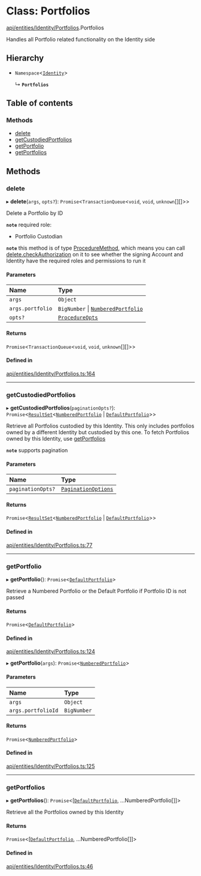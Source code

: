 # Class: Portfolios

[api/entities/Identity/Portfolios](../wiki/api.entities.Identity.Portfolios).Portfolios

Handles all Portfolio related functionality on the Identity side

## Hierarchy

- `Namespace`<[`Identity`](../wiki/api.entities.Identity.Identity)\>

  ↳ **`Portfolios`**

## Table of contents

### Methods

- [delete](../wiki/api.entities.Identity.Portfolios.Portfolios#delete)
- [getCustodiedPortfolios](../wiki/api.entities.Identity.Portfolios.Portfolios#getcustodiedportfolios)
- [getPortfolio](../wiki/api.entities.Identity.Portfolios.Portfolios#getportfolio)
- [getPortfolios](../wiki/api.entities.Identity.Portfolios.Portfolios#getportfolios)

## Methods

### delete

▸ **delete**(`args`, `opts?`): `Promise`<`TransactionQueue`<`void`, `void`, `unknown`[][]\>\>

Delete a Portfolio by ID

**`note`** required role:
  - Portfolio Custodian

**`note`** this method is of type [ProcedureMethod](../wiki/types.ProcedureMethod), which means you can call [delete.checkAuthorization](../wiki/types.ProcedureMethod#checkauthorization)
  on it to see whether the signing Account and Identity have the required roles and permissions to run it

#### Parameters

| Name | Type |
| :------ | :------ |
| `args` | `Object` |
| `args.portfolio` | `BigNumber` \| [`NumberedPortfolio`](../wiki/api.entities.NumberedPortfolio.NumberedPortfolio) |
| `opts?` | [`ProcedureOpts`](../wiki/types.ProcedureOpts) |

#### Returns

`Promise`<`TransactionQueue`<`void`, `void`, `unknown`[][]\>\>

#### Defined in

[api/entities/Identity/Portfolios.ts:164](https://github.com/PolymathNetwork/polymesh-sdk/blob/c6fe1be3/src/api/entities/Identity/Portfolios.ts#L164)

___

### getCustodiedPortfolios

▸ **getCustodiedPortfolios**(`paginationOpts?`): `Promise`<[`ResultSet`](../wiki/types.ResultSet)<[`NumberedPortfolio`](../wiki/api.entities.NumberedPortfolio.NumberedPortfolio) \| [`DefaultPortfolio`](../wiki/api.entities.DefaultPortfolio.DefaultPortfolio)\>\>

Retrieve all Portfolios custodied by this Identity.
  This only includes portfolios owned by a different Identity but custodied by this one.
  To fetch Portfolios owned by this Identity, use [getPortfolios](../wiki/api.entities.Identity.Portfolios.Portfolios#getportfolios)

**`note`** supports pagination

#### Parameters

| Name | Type |
| :------ | :------ |
| `paginationOpts?` | [`PaginationOptions`](../wiki/types.PaginationOptions) |

#### Returns

`Promise`<[`ResultSet`](../wiki/types.ResultSet)<[`NumberedPortfolio`](../wiki/api.entities.NumberedPortfolio.NumberedPortfolio) \| [`DefaultPortfolio`](../wiki/api.entities.DefaultPortfolio.DefaultPortfolio)\>\>

#### Defined in

[api/entities/Identity/Portfolios.ts:77](https://github.com/PolymathNetwork/polymesh-sdk/blob/c6fe1be3/src/api/entities/Identity/Portfolios.ts#L77)

___

### getPortfolio

▸ **getPortfolio**(): `Promise`<[`DefaultPortfolio`](../wiki/api.entities.DefaultPortfolio.DefaultPortfolio)\>

Retrieve a Numbered Portfolio or the Default Portfolio if Portfolio ID is not passed

#### Returns

`Promise`<[`DefaultPortfolio`](../wiki/api.entities.DefaultPortfolio.DefaultPortfolio)\>

#### Defined in

[api/entities/Identity/Portfolios.ts:124](https://github.com/PolymathNetwork/polymesh-sdk/blob/c6fe1be3/src/api/entities/Identity/Portfolios.ts#L124)

▸ **getPortfolio**(`args`): `Promise`<[`NumberedPortfolio`](../wiki/api.entities.NumberedPortfolio.NumberedPortfolio)\>

#### Parameters

| Name | Type |
| :------ | :------ |
| `args` | `Object` |
| `args.portfolioId` | `BigNumber` |

#### Returns

`Promise`<[`NumberedPortfolio`](../wiki/api.entities.NumberedPortfolio.NumberedPortfolio)\>

#### Defined in

[api/entities/Identity/Portfolios.ts:125](https://github.com/PolymathNetwork/polymesh-sdk/blob/c6fe1be3/src/api/entities/Identity/Portfolios.ts#L125)

___

### getPortfolios

▸ **getPortfolios**(): `Promise`<[[`DefaultPortfolio`](../wiki/api.entities.DefaultPortfolio.DefaultPortfolio), ...NumberedPortfolio[]]\>

Retrieve all the Portfolios owned by this Identity

#### Returns

`Promise`<[[`DefaultPortfolio`](../wiki/api.entities.DefaultPortfolio.DefaultPortfolio), ...NumberedPortfolio[]]\>

#### Defined in

[api/entities/Identity/Portfolios.ts:46](https://github.com/PolymathNetwork/polymesh-sdk/blob/c6fe1be3/src/api/entities/Identity/Portfolios.ts#L46)
